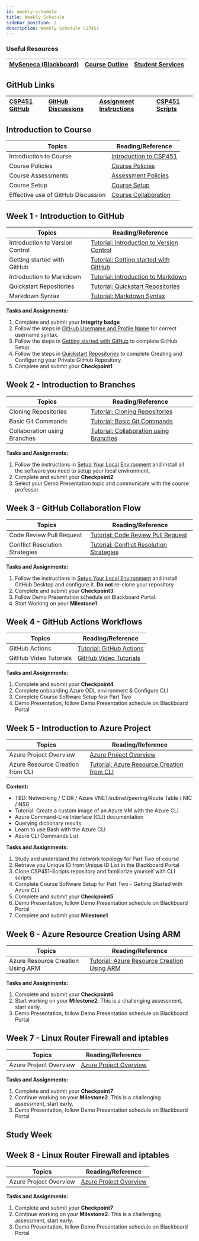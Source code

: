 ```yaml
---
id: weekly-schedule
title: Weekly Schedule 
sidebar_position: 2
description: Weekly Schedule CSP451
---
```


### Useful Resources

| [MySeneca (Blackboard)](https://my.senecacollege.ca/) | [Course Outline](https://apps.senecapolytechnic.ca/ssos/findOutline.do?termCode=08424&subjectCode=CSP451&schoolCode=ITAS) | [Student Services](https://www.senecapolytechnic.ca/about/policies/academics-and-student-services.html) |
| :--- | :--- | :--- |

## GitHub Links

| [CSP451 GitHub](https://github.com/CSP451) | [GitHub Discussions](https://github.com/orgs/CSP451/discussions) | [Assignment Instructions](https://github.com/CSP451/CSP451-ComputerSystemsProject) | [CSP451 Scripts](https://github.com/CSP451/CSP451-Scripts) |
| :--- | :--- | :--- | :--- |

## Introduction to Course

| Topics | Reading/Reference |
| - | - |
| Introduction to Course | [Introduction to CSP451](./landing-page.md) |
| Course Policies | [Course Policies](./course-info/course-policies.md) |
| Course Assessments |[Assessment Policies](./course-info/assessments.md) |
| Course Setup | [Course Setup](./course-info/course-setup.md) |
| Effective use of GitHub Discussion | [Course Collaboration](./course-info/collaborations.md) |

## Week 1 - Introduction to GitHub

| Topics | Reading/Reference |
| - | - |
| Introduction to Version Control| [Tutorial: Introduction to Version Control](./tutorials-github/10-version-control.md) |
| Getting started with GitHub | [Tutorial: Getting started with GitHub](./tutorials-github/11-getting-satrted.md) |
| Introduction to Markdown | [Tutorial: Introduction to Markdown](./tutorials-github/13-markdown-intro.md) |
| Quickstart Repositories | [Tutorial: Quickstart Repositories](./tutorials-github/12-quickstart-repositories.md) |
| Markdown Syntax | [Tutorial: Markdown Syntax](./tutorials-github/14-markdown-syntax.md) |

**Tasks and Assignments:**

1. Complete and submit your **Integrity badge**
2. Follow the steps in [GitHub Username and Profile Name](./course-info/course-setup#github-username-and-profile-name) for correct username syntax.
3. Follow the steps in [Getting started with GitHub](./tutorials-github/11-getting-satrted.md) to complete GitHub Setup.
4. Follow the steps in [Quickstart Repositories](./tutorials-github/12-quickstart-repositories.md) to complete Creating and Configuring your Private GitHub Repository.
5. Complete and submit your **Checkpoint1**

## Week 2 - Introduction to Branches

| Topics | Reading/Reference |
| - | - |
|Cloning Repositories| [Tutorial: Cloning Repositories](./tutorials-github/15-cloning-repositories.md) |
| Basic Git Commands | [Tutorial: Basic Git Commands](./tutorials-github/16-basic-commnads.md) |
| Collaboration using Branches | [Tutorial: Collaboration using Branches](./tutorials-github/17-git-branching.md) |

**Tasks and Assignments:**

1. Follow the instructions in [Setup Your Local Environment](./course-info/course-setup#setup-your-local-environment) and install all the software you need to setup your local environment.
2. Complete and submit your **Checkpoint2**
3. Select your Demo Presentation topic and communicate with the course professor.

## Week 3 - GitHub Collaboration Flow

| Topics | Reading/Reference |
| - | - |
| Code Review Pull Request | [Tutorial: Code Review Pull Request](./tutorials-github/18-code-review-pull-request.md) |
| Conflict Resolution Strategies | [Tutorial: Conflict Resolution Strategies](./tutorials-github/19-resolve-conflicts.md) |

**Tasks and Assignments:**

1. Follow the instructions in [Setup Your Local Environment](./course-info/course-setup#setup-your-local-environment) and install GitHub Desktop and configure it. **Do not** re-clone your repository
2. Complete and submit your **Checkpoint3**
3. Follow Demo Presentation schedule on Blackboard Portal.
4. Start Working on your **Milestone1**

## Week 4 - GitHub Actions Workflows

| Topics | Reading/Reference |
| - | - |
| GitHub Actions | [Tutorial: GitHub Actions](./tutorials-github/20-github-actions.md) |
| GitHub Video Tutorials | [GitHub Video Tutorials](./tutorials-github/21-git-beginners-video.md) |

**Tasks and Assignments:**

1. Complete and submit your **Checkpoint4**
2. Complete onboarding Azure ODL environment & Configure CLI
3. Complete Course Software Setup fosr Part Two
4. Demo Presentation, follow Demo Presentation schedule on Blackboard Portal

## Week 5 - Introduction to Azure Project

| Topics | Reading/Reference |
| - | - |
| Azure Project Overview | [Azure Project Overview](./tutorials-azure/) |
| Azure Resource Creation from CLI | [Tutorial: Azure Resource Creation from CLI](./tutorials-azure/) |

**Content:**

- TBD: Networking / CIDR / Azure VNET/subnet/peering/Route Table / NIC / NSG 
- Tutorial: Create a custom image of an Azure VM with the Azure CLI
- Azure Command-Line Interface (CLI) documentation
- Querying dictionary results
- Learn to use Bash with the Azure CLI
- Azure CLI Commands List

**Tasks and Assignments:**

1. Study and understand the network topology for Part Two of course
2. Retrieve you Unique ID from Unique ID List in the Blackboard Portal
3. Clone CSP451-Scripts repository and familiarize yourself with CLI scripts
4. Complete Course Software Setup for Part Two - Getting Started with Azure CLI
5. Complete and submit your **Checkpoint5**
6. Demo Presentation, follow Demo Presentation schedule on Blackboard Portal
7. Complete and submit your **Milestone1**

## Week 6 - Azure Resource Creation Using ARM

| Topics | Reading/Reference |
| - | - |
| Azure Resource Creation Using ARM | [Tutorial: Azure Resource Creation Using ARM](./tutorials-azure/) |

**Tasks and Assignments:**

1. Complete and submit your **Checkpoint6**
2. Start working on your **Milestone2**. This is a challenging assessment, start early.
3. Demo Presentation, follow Demo Presentation schedule on Blackboard Portal

## Week 7 - Linux Router Firewall and iptables

| Topics | Reading/Reference |
| - | - |
| Azure Project Overview | [Azure Project Overview](./tutorials-azure/) |

**Tasks and Assignments:**

1. Complete and submit your **Checkpoint7**
2. Continue working on your **Milestone2**. This is a challenging assessment, start early.
3. Demo Presentation, follow Demo Presentation schedule on Blackboard Portal

## Study Week

## Week 8 - Linux Router Firewall and iptables

| Topics | Reading/Reference |
| - | - |
| Azure Project Overview | [Azure Project Overview](./tutorials-azure/) |

**Tasks and Assignments:**

1. Complete and submit your **Checkpoint7**
2. Continue working on your **Milestone2**. This is a challenging assessment, start early.
3. Demo Presentation, follow Demo Presentation schedule on Blackboard Portal